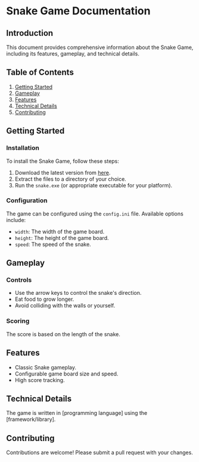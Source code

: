 # Snake Game Documentation

## Introduction

This document provides comprehensive information about the Snake Game, including its features, gameplay, and technical details.

## Table of Contents

1.  [Getting Started](#getting-started)
2.  [Gameplay](#gameplay)
3.  [Features](#features)
4.  [Technical Details](#technical-details)
5.  [Contributing](#contributing)

## Getting Started

### Installation

To install the Snake Game, follow these steps:

1.  Download the latest version from [here](link-to-download).
2.  Extract the files to a directory of your choice.
3.  Run the `snake.exe` (or appropriate executable for your platform).

### Configuration

The game can be configured using the `config.ini` file. Available options include:

*   `width`: The width of the game board.
*   `height`: The height of the game board.
*   `speed`: The speed of the snake.

## Gameplay

### Controls

*   Use the arrow keys to control the snake's direction.
*   Eat food to grow longer.
*   Avoid colliding with the walls or yourself.

### Scoring

The score is based on the length of the snake.

## Features

*   Classic Snake gameplay.
*   Configurable game board size and speed.
*   High score tracking.

## Technical Details

The game is written in [programming language] using the [framework/library].

## Contributing

Contributions are welcome! Please submit a pull request with your changes.